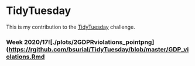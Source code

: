 # TidyTuesday

This is my contribution to the [TidyTuesday](https://github.com/rfordatascience/tidytuesday) challenge.


### Week 2020/17![./plots/2GDPRviolations_pointpng](https://rgithub.com/bsurial/TidyTuesday/blob/master/GDP_violations.Rmd